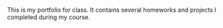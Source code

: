 This is my portfolio for class. It contains several homeworks and projects I completed during my course.
